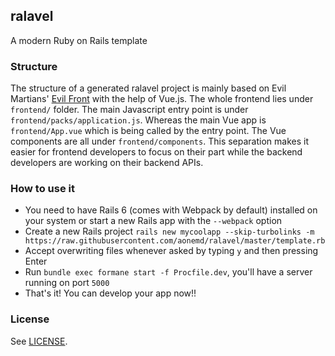 ralavel
---

A modern Ruby on Rails template

### Structure

The structure of a generated ralavel project is mainly based on Evil Martians'
[Evil Front](https://evilmartians.com/chronicles/evil-front-part-1) with the
help of Vue.js. The whole frontend lies under `frontend/` folder. The main
Javascript entry point is under `frontend/packs/application.js`. Whereas the
main Vue app is `frontend/App.vue` which is being called by the entry point.
The Vue components are all under `frontend/components`. This separation makes
it easier for frontend developers to focus on their part while the backend
developers are working on their backend APIs.

### How to use it

- You need to have Rails 6 (comes with Webpack by default) installed on your
  system or start a new Rails app with the `--webpack` option
- Create a new Rails project `rails new mycoolapp --skip-turbolinks -m
  https://raw.githubusercontent.com/aonemd/ralavel/master/template.rb`
- Accept overwriting files whenever asked by typing `y` and then pressing Enter
- Run `bundle exec formane start -f Procfile.dev`, you'll have a server running
  on port `5000`
- That's it! You can develop your app now!!

### License

See [LICENSE](https://github.com/aonemd/ralavel/blob/master/LICENSE).
